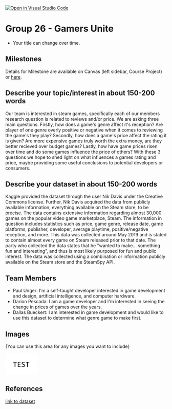 [![Open in Visual Studio Code](https://classroom.github.com/assets/open-in-vscode-f059dc9a6f8d3a56e377f745f24479a46679e63a5d9fe6f495e02850cd0d8118.svg)](https://classroom.github.com/online_ide?assignment_repo_id=5880294&assignment_repo_type=AssignmentRepo)
# Group 26 - Gamers Unite

- Your title can change over time.

## Milestones

Details for Milestone are available on Canvas (left sidebar, Course Project) or [here](https://firas.moosvi.com/courses/data301/project/milestone01.html).

## Describe your topic/interest in about 150-200 words

Our team is interested in steam games, specifically each of our members research question is related to reviews and/or price. We are asking three main questions. Firstly, how does a game's genre affect it's reception? Are player of one genre overly positive or negative when it comes to reviewing the game's they play? Secondly, how does a game's price affect the rating it is given? Are more expensive games truly worth the extra money, are they better recieved over budget games? Lastly, how have game prices risen over time and do some games influence the price of others? With these 3 questions we hope to shed light on what influences a games rating and price, maybe providing some useful conclusions to potential developers or consumers.

## Describe your dataset in about 150-200 words

Kaggle provided the dataset through the user Nik Davis under the Creative Commons license. Further, Nik Davis acquired the data from publicly available information; everything available on the Steam store, to be precise. The data contains extensive information regarding almost 30,000 games on the popular video game marketplace, Steam. The information in question includes statistics such as price, game genre, release date, game platforms, publisher, developer, average playtime, positive/negative reception, and more. This data was collected around May 2019 and is stated to contain almost every game on Steam released prior to that date. The party who collected the data states that he "wanted to make... something fun and interesting", and thus is most likely purposed for fun and public interest. The data was collected using a combination or information publicly available on the Steam store and the SteamSpy API.

## Team Members

- Paul Unger: I'm a self-taught developer interested in game development and design, artificial intelligence, and computer hardware.
- Darion Pescada: I am a game developer and I'm interested in seeing the change in prices of games over the years.
- Dallas Bueckert: I am interested in game development and would like to use this dataset to determine what genre game to make first.

## Images

{You can use this area for any images you want to include}

<img src ="images/test.png" width="100px">

## References

[link to dataset](https://www.kaggle.com/nikdavis/steam-store-games)



